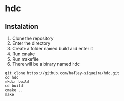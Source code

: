 # hdc

## Instalation

1. Clone the repository
2. Enter the directory
3. Create a folder named build and enter it
4. Run cmake
5. Run makefile
6. There will be a binary named hdc

```
git clone https://github.com/hadley-siqueira/hdc.git
cd hdc
mkdir build
cd build
cmake ..
make
```

